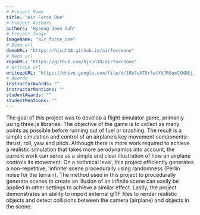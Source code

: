 ```yaml
---
# Project Name
title: "Air Force One"
# Project Authors
authors: "Hyeong Joon Suh"
# Project Image
imageName: "air_force_one"
# Demo url
demoURL: "https://hjsuh18.github.io/airforceone"
# Repo url
repoURL: "https://github.com/hjsuh18/airforceone"
# Writeup url
writeupURL: "https://drive.google.com/file/d/1Rb7uATUrfwtYdJRGqmCXWD6jJlw_aSNE/view?usp=sharing"
# Awards
instructorAwards: ""
instructorMentions: ""
studentAwards: ""
studentMentions: ""
---
```

The goal of this project was to develop a flight simulator game, primarily using three.js libraries. The objective of the game is to collect as many points as possible before running out of fuel or crashing. The result is a simple simulation and control of an airplane’s key movement components: thrust, roll, yaw and pitch. Although there is more work required to achieve a realistic simulation that takes more aerodynamics into account, the current work can serve as a simple and clear illustration of how an airplane controls its movement. On a technical level, this project efficiently generates a non-repetitive, ‘infinite’ scene procedurally using randomness (Perlin noise for the terrain). The method used in this project to procedurally generate scenes to create an illusion of an infinite scene can easily be applied in other settings to achieve a similar effect. Lastly, the project demonstrates an ability to import external glTF files to render realistic objects and detect collisions between the camera (airplane) and objects in the scene.
